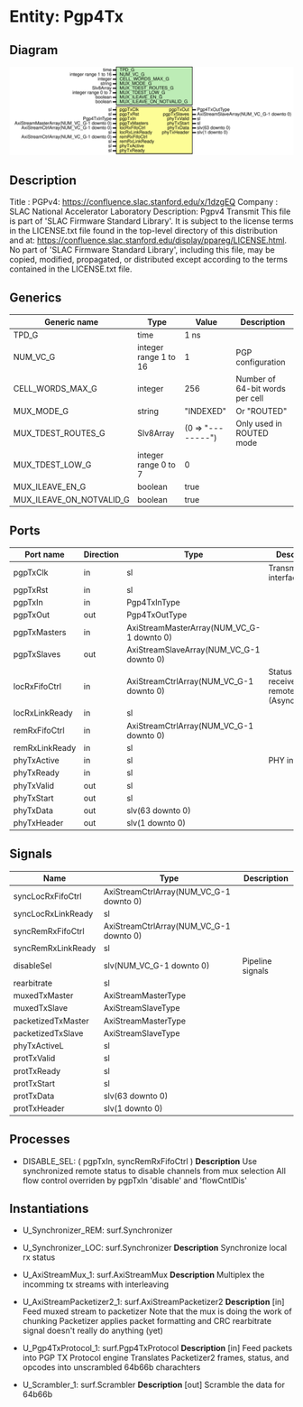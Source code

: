 # Entity: Pgp4Tx

## Diagram

![Diagram](Pgp4Tx.svg "Diagram")
## Description

Title      : PGPv4: https://confluence.slac.stanford.edu/x/1dzgEQ
Company    : SLAC National Accelerator Laboratory
Description: Pgpv4 Transmit
This file is part of 'SLAC Firmware Standard Library'.
It is subject to the license terms in the LICENSE.txt file found in the
top-level directory of this distribution and at:
   https://confluence.slac.stanford.edu/display/ppareg/LICENSE.html.
No part of 'SLAC Firmware Standard Library', including this file,
may be copied, modified, propagated, or distributed except according to
the terms contained in the LICENSE.txt file.
## Generics

| Generic name             | Type                  | Value             | Description                     |
| ------------------------ | --------------------- | ----------------- | ------------------------------- |
| TPD_G                    | time                  | 1 ns              |                                 |
| NUM_VC_G                 | integer range 1 to 16 | 1                 | PGP configuration               |
| CELL_WORDS_MAX_G         | integer               | 256               | Number of 64-bit words per cell |
| MUX_MODE_G               | string                | "INDEXED"         | Or "ROUTED"                     |
| MUX_TDEST_ROUTES_G       | Slv8Array             | (0 => "--------") | Only used in ROUTED mode        |
| MUX_TDEST_LOW_G          | integer range 0 to 7  | 0                 |                                 |
| MUX_ILEAVE_EN_G          | boolean               | true              |                                 |
| MUX_ILEAVE_ON_NOTVALID_G | boolean               | true              |                                 |
## Ports

| Port name      | Direction | Type                                      | Description                                       |
| -------------- | --------- | ----------------------------------------- | ------------------------------------------------- |
| pgpTxClk       | in        | sl                                        | Transmit interface                                |
| pgpTxRst       | in        | sl                                        |                                                   |
| pgpTxIn        | in        | Pgp4TxInType                              |                                                   |
| pgpTxOut       | out       | Pgp4TxOutType                             |                                                   |
| pgpTxMasters   | in        | AxiStreamMasterArray(NUM_VC_G-1 downto 0) |                                                   |
| pgpTxSlaves    | out       | AxiStreamSlaveArray(NUM_VC_G-1 downto 0)  |                                                   |
| locRxFifoCtrl  | in        | AxiStreamCtrlArray(NUM_VC_G-1 downto 0)   | Status of receive and remote FIFOs (Asynchronous) |
| locRxLinkReady | in        | sl                                        |                                                   |
| remRxFifoCtrl  | in        | AxiStreamCtrlArray(NUM_VC_G-1 downto 0)   |                                                   |
| remRxLinkReady | in        | sl                                        |                                                   |
| phyTxActive    | in        | sl                                        | PHY interface                                     |
| phyTxReady     | in        | sl                                        |                                                   |
| phyTxValid     | out       | sl                                        |                                                   |
| phyTxStart     | out       | sl                                        |                                                   |
| phyTxData      | out       | slv(63 downto 0)                          |                                                   |
| phyTxHeader    | out       | slv(1 downto 0)                           |                                                   |
## Signals

| Name               | Type                                    | Description      |
| ------------------ | --------------------------------------- | ---------------- |
| syncLocRxFifoCtrl  | AxiStreamCtrlArray(NUM_VC_G-1 downto 0) |                  |
| syncLocRxLinkReady | sl                                      |                  |
| syncRemRxFifoCtrl  | AxiStreamCtrlArray(NUM_VC_G-1 downto 0) |                  |
| syncRemRxLinkReady | sl                                      |                  |
| disableSel         | slv(NUM_VC_G-1 downto 0)                | Pipeline signals |
| rearbitrate        | sl                                      |                  |
| muxedTxMaster      | AxiStreamMasterType                     |                  |
| muxedTxSlave       | AxiStreamSlaveType                      |                  |
| packetizedTxMaster | AxiStreamMasterType                     |                  |
| packetizedTxSlave  | AxiStreamSlaveType                      |                  |
| phyTxActiveL       | sl                                      |                  |
| protTxValid        | sl                                      |                  |
| protTxReady        | sl                                      |                  |
| protTxStart        | sl                                      |                  |
| protTxData         | slv(63 downto 0)                        |                  |
| protTxHeader       | slv(1 downto 0)                         |                  |
## Processes
- DISABLE_SEL: ( pgpTxIn, syncRemRxFifoCtrl )
**Description**
Use synchronized remote status to disable channels from mux selection
All flow control overriden by pgpTxIn 'disable' and 'flowCntlDis'

## Instantiations

- U_Synchronizer_REM: surf.Synchronizer
- U_Synchronizer_LOC: surf.Synchronizer
**Description**
Synchronize local rx status

- U_AxiStreamMux_1: surf.AxiStreamMux
**Description**
Multiplex the incomming tx streams with interleaving

- U_AxiStreamPacketizer2_1: surf.AxiStreamPacketizer2
**Description**
[in]
Feed muxed stream to packetizer
Note that the mux is doing the work of chunking
Packetizer applies packet formatting and CRC
rearbitrate signal doesn't really do anything (yet)

- U_Pgp4TxProtocol_1: surf.Pgp4TxProtocol
**Description**
[in]
Feed packets into PGP TX Protocol engine
Translates Packetizer2 frames, status, and opcodes into unscrambled 64b66b charachters

- U_Scrambler_1: surf.Scrambler
**Description**
[out]
Scramble the data for 64b66b

